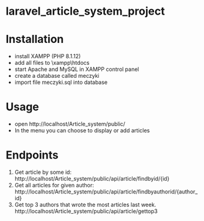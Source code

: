 # laravel_article_system_project


# Installation
- install XAMPP (PHP 8.1.12)
- add all files to \xampp\htdocs
- start Apache and MySQL in XAMPP control panel
- create a database called meczyki
- import file meczyki.sql into database

# Usage
- open http://localhost/Article_system/public/
- In the menu you can choose to display or add articles

# Endpoints
1. Get article by some id:
  http://localhost/Article_system/public/api/article/findbyid/{id}
2. Get all articles for given author:
  http://localhost/Article_system/public/api/article/findbyauthorid/{author_id}
3.  Get top 3 authors that wrote the most articles last week.
  http://localhost/Article_system/public/api/article/gettop3
